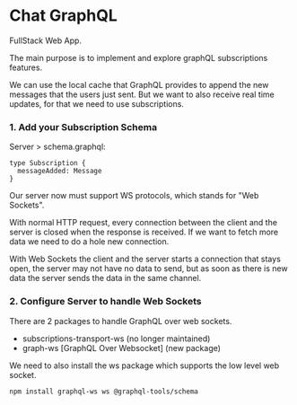 # Chat GraphQL

FullStack Web App.

The main purpose is to implement and explore graphQL subscriptions features.

We can use the local cache that GraphQL provides to append the new messages that the users just sent. But we want to also receive real time updates, for that we need to use subscriptions.

### 1. Add your Subscription Schema

Server > schema.graphql:

```
type Subscription {
  messageAdded: Message
}
```

Our server now must support WS protocols, which stands for "Web Sockets".

With normal HTTP request, every connection between the client and the server is closed when the response is received. If we want to fetch more data we need to do a hole new connection.

With Web Sockets the client and the server starts a connection that stays open, the server may not have no data to send, but as soon as there is new data the server sends the data in the same channel.

### 2. Configure Server to handle Web Sockets

There are 2 packages to handle GraphQL over web sockets.

- subscriptions-transport-ws (no longer maintained)
- graph-ws [GraphQL Over Websocket] (new package)

We need to also install the ws package which supports the low level web socket.

```
npm install graphql-ws ws @graphql-tools/schema
```
